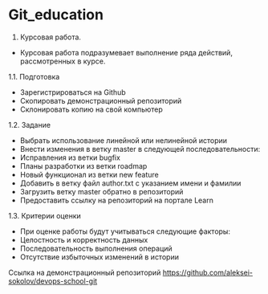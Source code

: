 # Git_education
1. Курсовая работа.

- Курсовая работа подразумевает выполнение ряда действий, рассмотренных в курсе.

1.1. Подготовка

- Зарегистрироваться на Github
- Скопировать демонстрационный репозиторий
- Склонировать копию на свой компьютер

1.2. Задание

- Выбрать использование линейной или нелинейной истории
- Внести изменения в ветку master в следующей последовательности:
- Исправления из ветки bugfix
- Планы разработки из ветки roadmap
- Новый функционал из ветки new feature
- Добавить в ветку файл author.txt с указанием имени и фамилии
- Загрузить ветку master обратно в репозиторий
- Предоставить ссылку на репозиторий на портале Learn

1.3. Критерии оценки

- При оценке работы будут учитываться следующие факторы:
- Целостность и корректность данных
- Последовательность выполнения операций
- Отсутствие избыточных изменений в истории

 Ссылка на демонстрационный репозиторий https://github.com/aleksei-sokolov/devops-school-git
